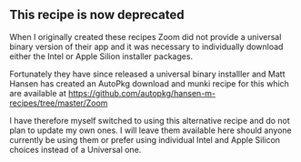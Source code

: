 This recipe is now deprecated
--
When I originally created these recipes Zoom did not provide a universal binary version of their app and it was necessary to individually download either the Intel or Apple Silion installer packages.

Fortunately they have since released a universal binary installler and Matt Hansen has created an AutoPkg download and munki recipe for this which are available at https://github.com/autopkg/hansen-m-recipes/tree/master/Zoom

I have therefore myself switched to using this alternative recipe and do not plan to update my own ones. I will leave them available here should anyone currently be using them or prefer using individual Intel and Apple Silicon choices instead of a Universal one.
